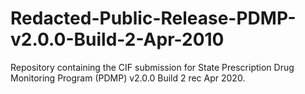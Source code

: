 # Redacted-Public-Release-PDMP-v2.0.0-Build-2-Apr-2010
Repository containing the CIF submission for State Prescription Drug Monitoring Program (PDMP) v2.0.0 Build 2 rec Apr 2020.
